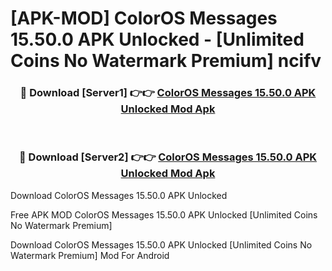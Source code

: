# [APK-MOD] ColorOS Messages 15.50.0 APK Unlocked - [Unlimited Coins No Watermark Premium] ncifv



<div align="center">
<h3>🔴 Download [Server1] 👉👉 <a href="https://momento.my/?title=ColorOS_Messages_15.50.0_APK_Unlocked">ColorOS Messages 15.50.0 APK Unlocked Mod Apk</a></h3><br>

<h3>🔴 Download [Server2] 👉👉 <a href="https://momento.my/?title=ColorOS_Messages_15.50.0_APK_Unlocked">ColorOS Messages 15.50.0 APK Unlocked Mod Apk</a></h3>
</div>



Download ColorOS Messages 15.50.0 APK Unlocked 

Free APK MOD ColorOS Messages 15.50.0 APK Unlocked [Unlimited Coins No Watermark Premium]

Download ColorOS Messages 15.50.0 APK Unlocked [Unlimited Coins No Watermark Premium] Mod For Android
